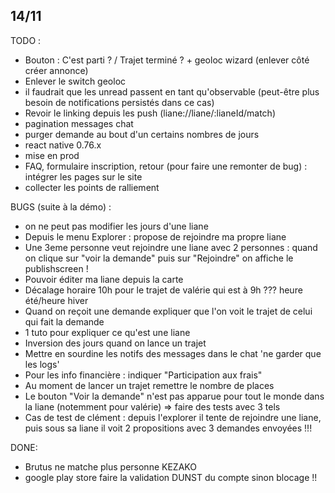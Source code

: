 ## 14/11

TODO :
- Bouton : C'est parti ? / Trajet terminé ? + geoloc wizard (enlever côté créer annonce)
- Enlever le switch geoloc
- il faudrait que les unread passent en tant qu'observable (peut-être plus besoin de notifications persistés dans ce cas)
- Revoir le linking depuis les push (liane://liane/:lianeId/match)
- pagination messages chat
- purger demande au bout d'un certains nombres de jours
- react native 0.76.x
- mise en prod
- FAQ, formulaire inscription, retour (pour faire une remonter de bug) : intégrer les pages sur le site
- collecter les points de ralliement

BUGS (suite à la démo) :
- on ne peut pas modifier les jours d'une liane
- Depuis le menu Explorer : propose de rejoindre ma propre liane
- Une 3eme personne veut rejoindre une liane avec 2 personnes : quand on clique sur "voir la demande" puis sur "Rejoindre" on affiche le publishscreen !
- Pouvoir éditer ma liane depuis la carte
- Décalage horaire 10h pour le trajet de valérie qui est à 9h ??? heure été/heure hiver
- Quand on reçoit une demande expliquer que l'on voit le trajet de celui qui fait la demande
- 1 tuto pour expliquer ce qu'est une liane
- Inversion des jours quand on lance un trajet
- Mettre en sourdine les notifs des messages dans le chat 'ne garder que les logs'
- Pour les info financière : indiquer "Participation aux frais"
- Au moment de lancer un trajet remettre le nombre de places
- Le bouton "Voir la demande" n'est pas apparue pour tout le monde dans la liane (notemment pour valérie) => faire des tests avec 3 tels
- Cas de test de clément : depuis l'explorer il tente de rejoindre une liane, puis sous sa liane il voit 2 propositions avec 3 demandes envoyées !!!

DONE:
- Brutus ne matche plus personne KEZAKO
- google play store faire la validation DUNST du compte sinon blocage !!
